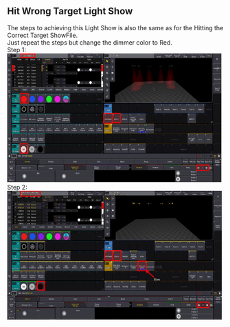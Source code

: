 ## Hit Wrong Target Light Show
The steps to achieving this Light Show is also the same as for the Hitting the Correct Target ShowFile.<br>
Just repeat the steps but change the dimmer color to Red.
<br>
Step 1:<br>
<img src="Captures/HitWrongTargetPhase1.png" alt="Hit Wrong Target Phase 1" width="500" height="300"/>
<br>
Step 2:<br>
<img src="Captures/HitWrongTargetPhase2.png" alt="Hit Wrong Target Phase 2" width="500" height="300"/>
